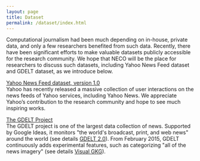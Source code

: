 ```yaml
---
layout: page
title: Dataset
permalink: /dataset/index.html
---
```


>

Computational journalism had been much depending on in-house, private data, and only a few researchers benefited from such data. Recently, there have been significant efforts to make valuable datasets publicly accessible for the research community.  We hope that NECO will be the place for researchers to discuss such datasets, including Yahoo News Feed dataset and GDELT dataset, as we introduce below.


[Yahoo News Feed dataset, version 1.0](http://webscope.sandbox.yahoo.com/catalog.php?datatype=r&did=75)  
Yahoo has recently released a massive collection of user interactions on the news feeds of Yahoo services, including Yahoo News.  We appreciate Yahoo’s contribution to the research community and hope to see much inspiring works.



[The GDELT Project](http://www.gdeltproject.org/)  
The GDELT project is one of the largest data collection of news.  Supported by Google Ideas, it monitors "the world's broadcast, print, and web news" around the world (see details [GDELT 2.0](http://blog.gdeltproject.org/gdelt-2-0-our-global-world-in-realtime/)). From February 2015,  GDELT continuously adds experimental features, such as categorizing "all of the news imagery" (see details [Visual GKG](http://blog.gdeltproject.org/announcing-the-new-gdelt-visual-global-knowledge-graph-vgkg/)). 







<!-- 
[The New GDELT Visual Global Knowledge Graph (VGKG)](http://blog.gdeltproject.org/announcing-the-new-gdelt-visual-global-knowledge-graph-vgkg/)

[GDELT 2.0: Our Global World in Realtime](http://blog.gdeltproject.org/gdelt-2-0-our-global-world-in-realtime/)

We encourage you to download GDELT dataset, explore it, learn something interesting about it, and submit a paper about it to NECO 2016.

Good research topics might include...

- link analysis
- social network extraction
- tracing the evolution of news
- blog search and filtering
- psychological, sociological, ethnographic, or personality-based studies
analysis of influence among bloggers
- blog summarization and discourse analysis

But you should feel free to explore any aspect of the data that you feel would be of interest to the community. 



**GDELT project**

The philosophy of computational journalism has been shaping new research direction on journalism.  Research that usually involves survey participants is now being proceeded by using large-scale data. One of the outstanding efforts in this research area is the [GDELT project](http://www.gdeltproject.org), which monitors ``the world's broadcast, print, and web news from nearly every corner of every country in over 100 languages''. GDELT translates all other languages into English through collaboration with Google Ideas, and adds metadata, such as a location where an event happens, to each news article. A vast array of studies from prediction to analysis and comparison with private data have been published in exploring the potential of the dataset.

GDELT begins with monitoring a wide range of international news sources, including AfricaNews, Agence France Presse, Associated Press Online, Associated Press Worldstream, BBC Monitoring, Christian Science Monitor, Facts on File, Foreign Broadcast Information Service, United Press International, and the Washington Post, and now in cooperation with Google, it enlarges the data sources to non-English news media.  Today it tracks news media in over 100 languages from the whole world.
The collected news articles are automatically categorized according to the CAMEO (Conflict and Mediation Event Observations) event coding taxonomy by using the open-source TABARI system\footnote{http://eventdata.parusanalytics.com/software.dir/tabari.html}.  


We collect all compressed dump files for English\footnote{http://data.gdeltproject.org/gdeltv2/masterfilelist.txt (Last access: 5 Jan 2016)} and Translingual\footnote{http://data.gdeltproject.org/gdeltv2/masterfilelist-translation.txt (Last access: 5 Jan 2016)} of ten target days. 

For each day, GDELT releases 4 X 24 X 2 = 192 files (one file every 15 minutes for English and Translingual each). 

 

GDELT provides two types of datasets.  One is called Event Database coded by CAMEO taxonomy since 1979, and the other is Global Knowledge Graph (GKG), an expanded dataset about `every person, organization, company, location, and over 230 themes and emotions from every news report' since 2013.  As Event Database does not include the natural disasters because the standard CAMEO taxonomy does not have the relevant category for them but man-made disasters, we use the GKG dataset to study the news coverage of both the natural disasters and man-made ones. 

The GKG dataset provides various fields to describe the characteristics of each event.  Among them we focus on theme (type) of an event, the number of news articles reporting the event, the number of victims, the type how victim is involved (affect, wound, kill, etc.) the type of victims (students, children, soldiers, etc.), and location where the event happens.  The theme of an event is fine-grained (e.g. natural\_disaster\_flooding or natural\_disaster\_landslide) and can be multiply assigned.  



The GDELT v2.1 dataset is a set of "44 million blog posts" made from February 18 2015 till present. The post includes the text as syndicated, as well as metadata such as the blog's homepage, timestamps, etc. The data is formatted in XML and is further arranged into tiers approximating to some degree search engine ranking. The total size of the dataset is 142 GB uncompressed, (27 GB compressed). 

This dataset spans a number of big news events (the Olympics; both US presidential nominating conventions; the beginnings of the financial crisis; ...) as well as everything else you might expect to find posted to blogs. 


You can download the GDELT dataset by 

The full-list of files available are (here)[http://data.gdeltproject.org/gdeltv2/masterfilelist.txt]. 


When citing this dataset in a paper, please use the following reference: 




Community
We have a mailing list for discussing the datasets at http://groups.google.com/group/icwsm-data. Please join to talk about whatever you're doing with the data. In particular, if you are looking for groups to collaborate with, here's a forum for you. We also have a project at Google Code, http://code.google.com/p/icwsm-data/, where we can host tools and resources that you create to go along with the datasets.  -->
